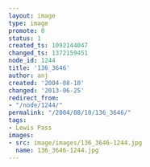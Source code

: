 ```yaml
---
layout: image
type: image
promote: 0
status: 1
created_ts: 1092144047
changed_ts: 1372159451
node_id: 1244
title: '136_3646'
author: anj
created: '2004-08-10'
changed: '2013-06-25'
redirect_from:
- "/node/1244/"
permalink: "/2004/08/10/136_3646/"
tags:
- Lewis Pass
images:
- src: image/images/136_3646-1244.jpg
  name: 136_3646-1244.jpg
---
```


